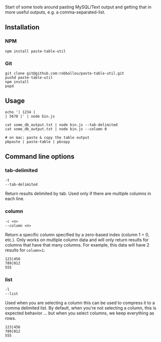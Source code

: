 Start of some tools around pasting MySQL/Text output and getting that in more useful outputs, e.g. a comma-separated-list.

## Installation

### NPM

```
npm install paste-table-util
```

### Git

```
git clone git@github.com:robballou/paste-table-util.git
pushd paste-table-util
npm install
popd
```

## Usage

```
echo '| 1234 |
| 5678 |' | node bin.js

cat some_db_output.txt | node bin.js --tab-delimited
cat some_db_output.txt | node bin.js --column 0

# on mac: paste & copy the table output
pbpaste | paste-table | pbcopy
```

## Command line options

### tab-delimited

`-t`  
`--tab-delimited`

Return results delimited by tab. Used only if there are multiple columns in each
line.

### column

`-c <n>`  
`--column <n>`

Return a specific column specified by a zero-based index (column 1 = 0, etc.).
Only works on multiple column data and will only return results for columns
that have that many columns. For example, this data will have 2 results for `column=1`:

```
123|456
789|012
555
```

### list

`-l`  
`--list`

Used when you are selecting a column this can be used to compress it to a comma
delimited list. By default, when you're not selecting a column, this is expected
behavior ... but when you select columns, we keep everything as rows.

```
123|456
789|012
555
```
